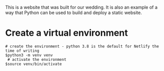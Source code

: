 This is a website that was built for our wedding. It is also an example of a way that Python can be used to build and deploy a static website.

# Create a virtual environment

```{.bash}
# create the environment - python 3.8 is the default for Netlify the time of writing
$python3 -m venv venv
 # activate the environment
$source venv/bin/activate
```
